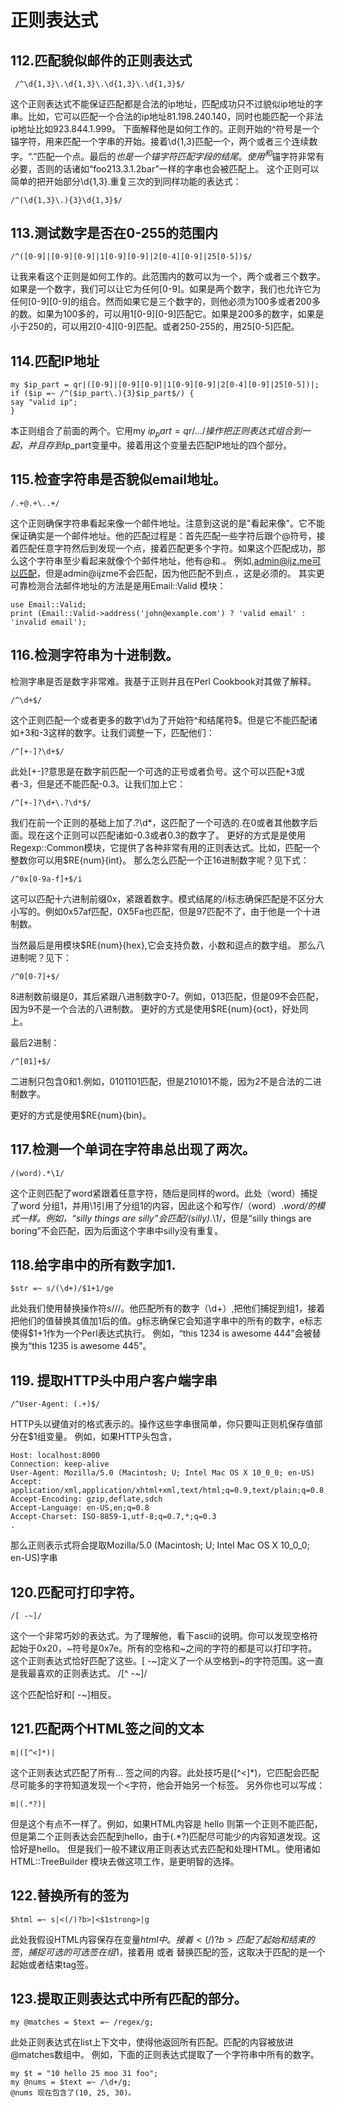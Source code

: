 
# 正则表达式

## 112.匹配貌似邮件的正则表达式

     /^\d{1,3}\.\d{1,3}\.\d{1,3}\.\d{1,3}$/

这个正则表达式不能保证匹配都是合法的ip地址，匹配成功只不过貌似ip地址的字串。比如，它可以匹配一个合法的ip地址81.198.240.140，同时也能匹配一个非法ip地址比如923.844.1.999。
下面解释他是如何工作的。正则开始的^符号是一个锚字符，用来匹配一个字串的开始。接着\d{1,3}匹配一个，两个或者三个连续数字。“\.”匹配一个点。最后的$也是一个锚字符匹配字段的结尾。使用^和$锚字符非常有必要，否则的话诸如“foo213.3.1.2bar”一样的字串也会被匹配上。
这个正则可以简单的把开始部分\d{1,3}\.重复三次的到同样功能的表达式：

    /^(\d{1,3}\.){3}\d{1,3}$/

## 113.测试数字是否在0-255的范围内

    /^([0-9]|[0-9][0-9]|1[0-9][0-9]|2[0-4][0-9]|25[0-5])$/

让我来看这个正则是如何工作的。此范围内的数可以为一个，两个或者三个数字。如果是一个数字，我们可以让它为任何[0-9]。如果是两个数字，我们也允许它为任何[0-9][0-9]的组合。然而如果它是三个数字的，则他必须为100多或者200多的数。如果为100多的，可以用1[0-9][0-9]匹配它。如果是200多的数字，如果是小于250的，可以用2[0-4][0-9]匹配。或者250-255的，用25[0-5]匹配。

## 114.匹配IP地址

    my $ip_part = qr|([0-9]|[0-9][0-9]|1[0-9][0-9]|2[0-4][0-9]|25[0-5])|;
    if ($ip =~ /^($ip_part\.){3}$ip_part$/) {
    say "valid ip";
    }

本正则组合了前面的两个。它用my $ip_part=qr/…/操作把正则表达式组合到一起，并且存到$ip_part变量中。接着用这个变量去匹配IP地址的四个部分。

## 115.检查字符串是否貌似email地址。

    /.+@.+\..+/

这个正则确保字符串看起来像一个邮件地址。注意到这说的是"看起来像"。它不能保证确实是一个邮件地址。他的匹配过程是：首先匹配一些字符后跟个@符号，接着匹配任意字符然后到发现一个点，接着匹配更多个字符。如果这个匹配成功，那么这个字符串至少看起来就像个个邮件地址，他有@和.。
例如,admin@ijz.me可以匹配，但是admin@ijzme不会匹配，因为他匹配不到点\.，这是必须的。
其实更可靠检测合法邮件地址的方法是是用Email::Valid 模块：

    use Email::Valid;
    print (Email::Valid->address('john@example.com') ? 'valid email' : 'invalid email');

## 116.检测字符串为十进制数。

检测字串是否是数字非常难。我基于正则并且在Perl Cookbook对其做了解释。

    /^\d+$/

这个正则匹配一个或者更多的数字\d为了开始符^和结尾符$。但是它不能匹配诸如+3和-3这样的数字。让我们调整一下，匹配他们：

    /^[+-]?\d+$/

此处[+-]?意思是在数字前匹配一个可选的正号或者负号。这个可以匹配+3或者-3，但是还不能匹配-0.3。让我们加上它：

    /^[+-]?\d+\.?\d*$/

我们在前一个正则的基础上加了\.?\d*，这匹配了一个可选的.在0或者其他数字后面。现在这个正则可以匹配诸如-0.3或者0.3的数字了。
更好的方式是是使用Regexp::Common模块，它提供了各种非常有用的正则表达式。比如，匹配一个整数你可以用$RE{num}{int}。
那么怎么匹配一个正16进制数字呢？见下式：

    /^0x[0-9a-f]+$/i

这可以匹配十六进制前缀0x，紧跟着数字。模式结尾的/i标志确保匹配是不区分大小写的。例如0x57af匹配，0X5Fa也匹配，但是97匹配不了，由于他是一个十进制数。

当然最后是用模块$RE{num}{hex},它会支持负数，小数和逗点的数字组。
那么八进制呢？见下：

    /^0[0-7]+$/

8进制数前缀是0，其后紧跟八进制数字0-7。例如，013匹配，但是09不会匹配，因为9不是一个合法的八进制数。
更好的方式是使用$RE{num}{oct}，好处同上。

最后2进制：

    /^[01]+$/

二进制只包含0和1.例如，0101101匹配，但是210101不能，因为2不是合法的二进制数字。

更好的方式是使用$RE{num}{bin}。

## 117.检测一个单词在字符串总出现了两次。

    /(word).*\1/

这个正则匹配了word紧跟着任意字符，随后是同样的word。此处（word）捕捉了word 分组1，并用\1引用了分组1的内容，因此这个和写作/（word）.*word/的模式一样。例如，“silly things are silly”会匹配/(silly).*\1/，但是“silly things are boring”不会匹配，因为后面这个字串中silly没有重复。

## 118.给字串中的所有数字加1.

    $str =~ s/(\d+)/$1+1/ge

此处我们使用替换操作符s///。他匹配所有的数字（\d+）,把他们捕捉到组1，接着把他们的值替换其值加1后的值。g标志确保它会知道字串中的所有的数字，e标志使得$1+1作为一个Perl表达式执行。
例如，“this 1234 is awesome 444”会被替换为“this 1235 is awesome 445”。


## 119. 提取HTTP头中用户客户端字串

    /^User-Agent: (.+)$/

HTTP头以键值对的格式表示的。操作这些字串很简单，你只要叫正则机保存值部分在$1组变量。
例如，如果HTTP头包含，

    Host: localhost:8000
    Connection: keep-alive
    User-Agent: Mozilla/5.0 (Macintosh; U; Intel Mac OS X 10_0_0; en-US)
    Accept: application/xml,application/xhtml+xml,text/html;q=0.9,text/plain;q=0.8,image/png,*/*;q=0.5
    Accept-Encoding: gzip,deflate,sdch
    Accept-Language: en-US,en;q=0.8
    Accept-Charset: ISO-8859-1,utf-8;q=0.7,*;q=0.3
    .

那么正则表示式将会提取Mozilla/5.0 (Macintosh; U; Intel Mac OS X 10_0_0; en-US)字串

## 120.匹配可打印字符。

    /[ -~]/

这个一个非常巧妙的表达式。为了理解他，看下ascii的说明。你可以发现空格符起始于0x20，~符号是0x7e。所有的空格和~之间的字符的都是可以打印字符。这个正则表达式恰好匹配了这些。[ -~]定义了一个从空格到~的字符范围。这一直是我最喜欢的正则表达式。
/[^ -~]/

这个匹配恰好和[ -~]相反。

##  121.匹配两个HTML签之间的文本

    m|([^<]*)|

这个正则表达式匹配了所有... 签之间的内容。此处技巧是([^<]*)，它匹配会匹配尽可能多的字符知道发现一个<字符，他会开始另一个标签。
另外你也可以写成：

    m|(.*?)|

但是这个有点不一样了。例如，如果HTML内容是 hello 则第一个正则不能匹配，但是第二个正则表达会匹配到hello，由于(.*?)匹配尽可能少的内容知道发现。这恰好是hello。
但是我们一般不建议用正则表达式去匹配和处理HTML。使用诸如HTML::TreeBuilder 模块去做这项工作，是更明智的选择。

## 122.替换所有的签为

    $html =~ s|<(/)?b>|<$1strong>|g

此处我假设HTML内容保存在变量$html中。接着<(/)?b>匹配了起始和结束的签，捕捉可选的可选签在组$1，接着用 或者 替换匹配的签，这取决于匹配的是一个起始或者结束tag签。

## 123.提取正则表达式中所有匹配的部分。

    my @matches = $text =~ /regex/g;

此处正则表达式在list上下文中，使得他返回所有匹配。匹配的内容被放进@matches数组中。
例如，下面的正则表达式提取了一个字符串中所有的数字。

    my $t = "10 hello 25 moo 31 foo";
    my @nums = $text =~ /\d+/g;
    @nums 现在包含了(10, 25, 30)。
